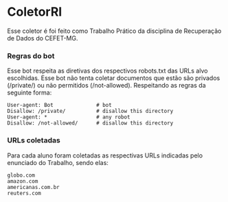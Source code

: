 # ColetorRI
Esse coletor é foi feito como Trabalho Prático da disciplina de Recuperação de Dados do CEFET-MG. 

### Regras do bot
Esse bot respeita as diretivas dos respectivos robots.txt das URLs alvo escolhidas. Esse bot não tenta coletar documentos que estão são privados (/private/) ou não permitidos (/not-allowed). Respeitando as regras da seguinte forma: 

    User-agent: Bot              # bot
    Disallow: /private/          # disallow this directory
    User-agent: *                # any robot
    Disallow: /not-allowed/      # disallow this directory

### URLs coletadas
Para cada aluno foram coletadas as respectivas URLs indicadas pelo enunciado do Trabalho, sendo elas:

    globo.com 
    amazon.com
    americanas.com.br
    reuters.com